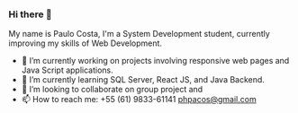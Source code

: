 ### Hi there 👋

My name is Paulo Costa, I'm a System Development student, currently improving my skills of Web Development. 





- 🔭 I’m currently working on projects involving responsive web pages and Java Script applications.
- 🌱 I’m currently learning SQL Server, React JS, and Java Backend.
- 👯 I’m looking to collaborate on group project and
- 📫 How to reach me: 
   +55 (61) 9833-61141
   phpacos@gmail.com
   
